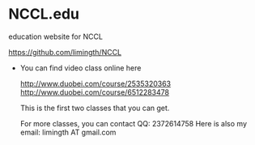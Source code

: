 NCCL.edu
========

education website for NCCL

<https://github.com/limingth/NCCL>

* You can find video class online here

  http://www.duobei.com/course/2535320363
  http://www.duobei.com/course/6512283478
  
  This is the first two classes that you can get.

  For more classes, you can contact QQ: 2372614758
  Here is also my email: limingth AT gmail.com
